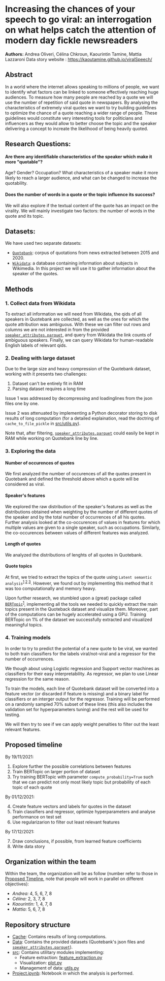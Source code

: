 # Increasing the chances of your speech to go viral: an interrogation on what helps catch the attention of modern day fickle newsreaders 
**Authors:** Andrea Oliveri, Célina Chkroun, Kaourintin Tamine, Mattia Lazzaroni
Data story website : https://kaoutamine.github.io/viralSpeech/
## Abstract 
In a world where the internet allows speaking to millions of people, we want to identify what factors can be linked to someone effectively reaching huge audiences. 
To measure how many people are reached by a quote we will use the number of repetition of said quote in newspapers. 
By analysing the characteristics of extremely viral quotes we want to try building guidelines to optimize the chance of a quote reaching a wider range of people. 
These guidelines would constitute very interesting tools for politicians and influencers as they would allow to better choose the topic and the speaker delivering a concept to increate the likelihood of being heavily quoted. 

## Research Questions:

#### Are there any identifiable characteristics of the speaker which make it more "quotable"?
Age? Gender? Occupation? What characteristics of a speaker make it more likely to reach a larger audience, and what can be changed to increase the quotability. 

#### Does the number of words in a quote or the topic influence its success?
We will also explore if the textual content of the quote has an impact on the virality. We will mainly investigate two factors: the number of words in the quote and its topic. 

## Datasets:
We have used two separate datasets:
- [`Quotebank`](https://zenodo.org/record/4277311#.YYpVGWDMJhE): corpus of quotations from news extracted between 2015 and 2020.
- [`Wikidata`](https://www.wikidata.org/wiki/Wikidata:Main_Page): a database containing information about subjects in Wikimedia. In this project we will use it to gather information about the speaker of the quotes.


## Methods

### 1. Collect data from Wikidata
To extract all information we will need from Wikidata, the qids of all speakers in Quotebank are collected, as well as the ones for which the quote attribution was ambiguous.
With these we can filter out rows and columns we are not interested in from the provided [`speaker_attributes.parquet`](Data/speaker_attributes.parquet), and query from Wikidata the link counts of ambiguous speakers.
Finally, we can query Wikidata for human-readable English labels of relevant qids.

### 2. Dealing with large dataset
Due to the large size and heavy compression of the Quotebank dataset, working with it presents two challenges:

1) Dataset can't be entirely fit in RAM
2) Parsing dataset requires a long time

Issue 1 was addressed by decompressing and loadinglines from the json files one by one.

Issue 2 was attenuated by implementing a Python decorator storing to disk results of long computation (for a detailed explaination, read the doctring of `cache_to_file_pickle` in [src/utils.py](src/utils.py)).

Note that, after filtering, [`speaker_attributes.parquet`](Data/speaker_attributes.parquet) could easily be kept in RAM while working on Quotebank line by line.

### 3. Exploring the data

#### Number of occurences of quotes
We first analyzed the number of occurences of all the quotes present in Quotebank and defined the threshold above which a quote will be considered as viral.

#### Speaker's features
We explored the raw distribution of the speaker's features as well as the distributions obtained when weighting by the number of different quotes of the speaker and by the total number of occurrences of all his quotes. Further analysis looked at the co-occurences of values in features for which multiple values are given to a single speaker, such as occupations. Similarly, the co-occurences between values of different features was analyzed.

#### Length of quotes
We analyzed the distributions of lenghts of all quotes in Quotebank.

#### Quote topics
At first, we tried to extract the topics of the quote using `Latent semantic analysis`<sup>[1](https://en.wikipedia.org/wiki/Latent_semantic_analysis) [2](https://scikit-learn.org/stable/tutorial/text_analytics/working_with_text_data.html) [3](https://towardsdatascience.com/machine-learning-nlp-text-classification-using-scikit-learn-python-and-nltk-c52b92a7c73a)</sup>.
However, we found out by implementing this method that it was too computationally and memory heavy.

Upon further research, we stumbled upon a (great) package called [`BERTopic`](https://github.com/MaartenGr/BERTopic)<sup>[1](https://towardsdatascience.com/dynamic-topic-modeling-with-bertopic-e5857e29f872)</sup>, implementing all the tools we needed to quickly extract the main topics present in the Quoteback dataset and visualize them.
Moreover, part of the computations can be hugely accelerated using a GPU. Training BERTopic on 1% of the dataset we successfully extracted and visualized meaningful topics.

### 4. Training models
In order to try to predict the potential of a new quote to be viral, we wanted to both train classifiers for the labels viral/not-viral and a regressor for the number of occurrences.  

We though about using Logistic regression and Support vector machines as classifiers for their easy interpretability.
As regressor, we plan to use Linear regression for the same reason.

To train the models, each line of Quotebank dataset will be converted into a feature vector (or discarded if feature is missing) and a binary label for classifiers or an interger output for the regressor. Training will be performed on a randomly sampled 70% subset of these lines (this also includes the validation set for hyperparameters tuning) and the rest will be used for testing.

We will then try to see if we can apply weight penalties to filter out the least relevant features.

## Proposed timeline
By 19/11/2021:

1. Explore further the possible correlations between features
2. Train BERTopic on larger portion of dataset
3. Try training BERTopic with parameter `compute_probability=True` such that we can predict not only most likely topic but probability of each topic of each quote

By 01/12/2021:

4. Create feature vectors and labels for quotes in the dataset
5. Train classifiers and regressor, optimize hyperparameters and analyse performance on test set
6. Use regularizarion to filter out least relevant features

By 17/12/2021:

7. Draw conclusions, if possible, from learned feature coefficients
8. Write data story

## Organization within the team
Within the team, the organization will be as follow (number refer to those in [Proposed Timeline](#proposed-timeline), note that people will work in parallel on different objectives):
- *Andrea:* 4, 5, 6, 7, 8
- *Célina:* 2, 3, 7, 8
- *Kaourintin:* 1, 4, 7, 8
- *Mattia:* 5, 6, 7, 8

## Repository structure

- [Cache](Cache): Contains results of long computations.
- [Data](Data): Contains the provided datasets (Quotebank's json files and [`speaker_attributes.parquet`](Data/speaker_attributes.parquet)).
- [src](src): Contains utilitary modules implementing:
    - Feature extraction: [feature_extraction.py](src/feature_extraction.py)
    - Visualization: [plot.py](src/plot.py)
    - Management of data: [utils.py](src/utils.py)
- [Project.ipynb](Project.ipynb): Notebook in which the analysis is performed.
